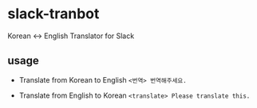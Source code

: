 # slack-tranbot
Korean &lt;-> English Translator for Slack

## usage

+ Translate from Korean to English
`<번역> 번역해주세요.`
  
+ Translate from English to Korean
`<translate> Please translate this.`
